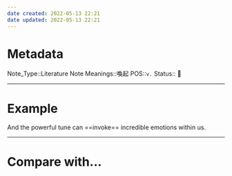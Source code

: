 ```yaml
---
date created: 2022-05-13 22:21
date updated: 2022-05-13 22:21
---
```


# Metadata

Note_Type::Literature Note
Meanings::喚起
POS::`v.`
Status:: 👶

---

# Example

And the powerful tune can ==invoke== incredible emotions within us.

---

# Compare with...
